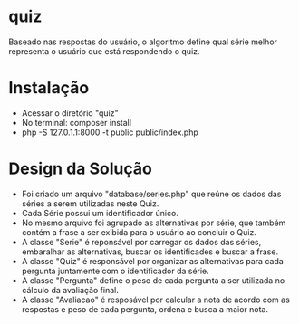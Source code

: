 # quiz
Baseado nas respostas do usuário, o algoritmo define qual série melhor representa o usuário que está respondendo o quiz.

# Instalação
- Acessar o diretório "quiz"
- No terminal: composer install
- php -S 127.0.1.1:8000 -t public public/index.php

# Design da Solução
- Foi criado um arquivo "database/series.php" que reúne os dados das séries a serem utilizadas neste Quiz.
- Cada Série possui um identificador único.
- No mesmo arquivo foi agrupado as alternativas por série, que também contém a frase a ser exibida para o usuário ao concluir o Quiz.
- A classe "Serie" é reponsável por carregar os dados das séries, embaralhar as alternativas, buscar os identificades e buscar a frase.
- A classe "Quiz" é responsável por organizar as alternativas para cada pergunta juntamente com o identificador da série.
- A classe "Pergunta" define o peso de cada pergunta a ser utilizada no cálculo da avaliação final.
- A classe "Avaliacao" é resposável por calcular a nota de acordo com as respostas e peso de cada pergunta, ordena e busca
a maior nota.